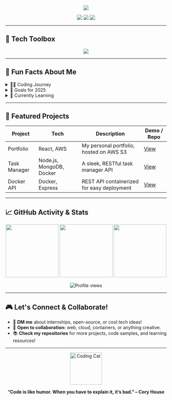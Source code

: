 <!-- Animated Banner -->
<p align="center">
  <img src="https://readme-typing-svg.demolab.com?font=Fira+Code&weight=600&size=32&pause=1000&color=F9345E&center=true&vCenter=true&width=700&lines=Hey+there!+I'm+Devanshu+%F0%9F%91%8B;2nd+Year+CS+Student+%7C+Developer+%7C+Cloud+Learner;Welcome+to+my+Tech+Playground!">
</p>

<!-- Social & Contact Badges -->
<p align="center">
  <a href="mailto:devanshu1305@gmail.com"><img src="https://img.shields.io/badge/Gmail-EA4335?style=for-the-badge&logo=gmail&logoColor=white" /></a>
  <a href="https://www.linkedin.com/in/devanshu1305"><img src="https://img.shields.io/badge/LinkedIn-0077B5?style=for-the-badge&logo=linkedin&logoColor=white" /></a>
  <a href="https://github.com/Devanshu1305"><img src="https://img.shields.io/badge/GitHub-181717?style=for-the-badge&logo=github&logoColor=white" /></a>
</p>

---

## 🚀 Tech Toolbox

<div align="center">
  <img src="https://skillicons.dev/icons?i=java,python,c,cpp,html,css,js,react,nodejs,mongodb,mysql,aws,docker,git,github,vscode,postman,bootstrap" />
</div>

---

## 🌈 Fun Facts About Me

<details>
  <summary>👨‍💻 Coding Journey</summary>
  <ul>
    <li>Started with Java & Python, now exploring full-stack web and cloud!</li>
    <li>Love making things work together: front-end, back-end, and DevOps.</li>
    <li>Avid problem-solver and hackathon enthusiast.</li>
  </ul>
</details>
<details>
  <summary>🎯 Goals for 2025</summary>
  <ul>
    <li>Earn AWS Cloud Practitioner certification</li>
    <li>Deploy a scalable web app on AWS</li>
    <li>Contribute to open-source & collaborate globally</li>
    <li>Master Docker and CI/CD pipelines</li>
  </ul>
</details>
<details>
  <summary>🌱 Currently Learning</summary>
  <ul>
    <li>Advanced React & Redux Toolkit</li>
    <li>AWS Lambda & Serverless basics</li>
    <li>Container orchestration with Docker Compose</li>
    <li>Competitive Programming (DSA & Algorithms)</li>
  </ul>
</details>

---

## 🌟 Featured Projects

| Project      | Tech      | Description                                 | Demo / Repo |
| ------------ | --------- | ------------------------------------------- | ----------- |
| Portfolio    | React, AWS | My personal portfolio, hosted on AWS S3     | [View](https://github.com/Devanshu1305/portfolio) |
| Task Manager | Node.js, MongoDB, Docker | A sleek, RESTful task manager API      | [View](https://github.com/Devanshu1305/task-manager) |
| Docker API   | Docker, Express | REST API containerized for easy deployment | [View](https://github.com/Devanshu1305/docker-rest-api) |

---

## 📈 GitHub Activity & Stats

<p align="center">
  <img src="https://github-readme-stats.vercel.app/api?username=Devanshu1305&show_icons=true&theme=tokyonight&hide_title=true&count_private=true" height="165"/>
  <img src="https://github-readme-streak-stats.demolab.com/?user=Devanshu1305&theme=tokyonight" height="165"/>
  <img src="https://github-readme-stats.vercel.app/api/top-langs/?username=Devanshu1305&layout=compact&theme=tokyonight" height="165"/>
</p>
<p align="center">
  <img src="https://komarev.com/ghpvc/?username=Devanshu1305&style=for-the-badge&color=F9345E" alt="Profile views"/>
</p>

---

## 🎮 Let's Connect & Collaborate!

- 💬 **DM me** about internships, open-source, or cool tech ideas!
- 🤝 **Open to collaboration:** web, cloud, containers, or anything creative.
- 📚 **Check my repositories** for more projects, code samples, and learning resources!

---

<p align="center">
  <img src="https://media.giphy.com/media/26ufdipQqU2lhNA4g/giphy.gif" height="100" alt="Coding Cat">
</p>

<p align="center"><b>“Code is like humor. When you have to explain it, it’s bad.” – Cory House</b></p>
